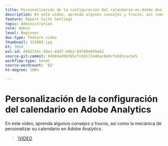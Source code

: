 ```yaml
---
title: Personalización de la configuración del calendario en Adobe Analytics
description: En este vídeo, aprenda algunos consejos y trucos, así como la mecánica de personalizar su calendario en Adobe Analytics.
feature: Report Suite Settings
topic: Administration
role: Admin
level: Beginner
doc-type: feature video
thumbnail: 333003.jpg
kt: 7654
exl-id: d04273ec-58e1-4dd7-b0b2-84708e059a62
source-git-commit: 84984ad9bf65cfc69117e40ac0e0cfe503cac5e5
workflow-type: tm+mt
source-wordcount: '52'
ht-degree: 100%

---
```


# Personalización de la configuración del calendario en Adobe Analytics

En este vídeo, aprenda algunos consejos y trucos, así como la mecánica de personalizar su calendario en Adobe Analytics.

>[!VIDEO](https://video.tv.adobe.com/v/333003/?quality=12&learn=on)
